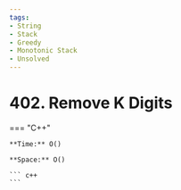 ```yaml
---
tags:
- String
- Stack
- Greedy
- Monotonic Stack
- Unsolved
---
```



# 402. Remove K Digits

=== "C++"

    **Time:** O()

    **Space:** O()

    ``` c++
    ```